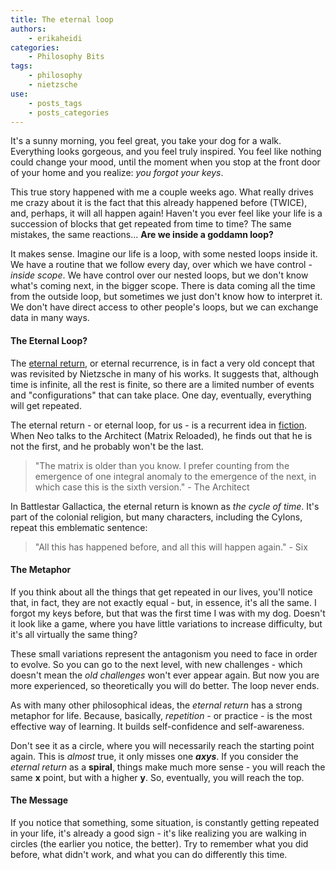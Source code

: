 ```yaml
---
title: The eternal loop
authors:
    - erikaheidi
categories:
    - Philosophy Bits
tags:
    - philosophy
    - nietzsche
use:
    - posts_tags
    - posts_categories
---
```


It's a sunny morning, you feel great, you take your dog for a walk. Everything looks gorgeous, and you feel truly inspired.
You feel like nothing could change your mood, until the moment when you stop at the front door of your home and you realize: _you forgot your keys_.

This true story happened with me a couple weeks ago. What really drives me crazy about it is the fact that this
already happened before (TWICE), and, perhaps, it will all happen again! Haven't you ever feel like your life is a succession of blocks that get repeated from time to time?
The same mistakes, the same reactions... **Are we inside a goddamn loop?**

It makes sense. Imagine our life is a loop, with some nested loops inside it. We have a routine that we follow every day, over which we have control - _inside scope_. We have control over our nested loops, but we don't know what's coming next, in the bigger scope.
There is data coming all the time from the outside loop, but sometimes we just don't know how to interpret it. We don't have direct access
to other people's loops, but we can exchange data in many ways.

#### The Eternal Loop?

The [eternal return](http://en.wikipedia.org/wiki/Eternal_return), or eternal recurrence, is in fact a very old concept that was revisited by Nietzsche
in many of his works. It suggests that, although time is infinite, all the rest is finite, so there are a limited number of events and "configurations" that can
take place. One day, eventually, everything will get repeated.

The eternal return - or eternal loop, for us - is a recurrent idea in [fiction](http://tvtropes.org/pmwiki/pmwiki.php/Main/EternalRecurrence). When Neo talks to the Architect (Matrix Reloaded), he finds out that he is not the first,
and he probably won't be the last.

> "The matrix is older than you know. I prefer counting from the emergence of one integral anomaly to the emergence of the next, in which case this is the sixth version." - The Architect

In Battlestar Gallactica, the eternal return is known as _the cycle of time_. It's part of the colonial religion, but many characters, including the Cylons, repeat this emblematic sentence:

> "All this has happened before, and all this will happen again." - Six

#### The Metaphor

If you think about all the things that get repeated in our lives, you'll notice that, in fact, they are not exactly equal - but, in essence, it's all the same. I forgot my keys before, but that
was the first time I was with my dog. Doesn't it look like a game, where you have little variations to increase difficulty, but it's all virtually the same thing?

These small variations represent the antagonism you need to face in order to evolve. So you can go to the next level, with new challenges - which doesn't mean the _old challenges_
won't ever appear again. But now you are more experienced, so theoretically you will do better. The loop never ends.

As with many other philosophical ideas, the _eternal return_ has a strong metaphor for life. Because, basically, _repetition_ - or practice - is the most effective way of learning.
 It builds self-confidence and self-awareness.

Don't see it as a circle, where you will necessarily reach the starting point again. This is _almost_ true, it only
misses one **_axys_**. If you consider the _eternal return_ as a **spiral**, things make much more sense - you will reach the same **x** point, but with a higher **y**. So, eventually, you will reach the top.

#### The Message

If you notice that something, some situation, is constantly getting repeated in your life, it's already a good sign - it's like realizing you are walking in circles (the earlier you notice, the better).
Try to remember what you did before, what didn't work, and what you can do differently this time.
